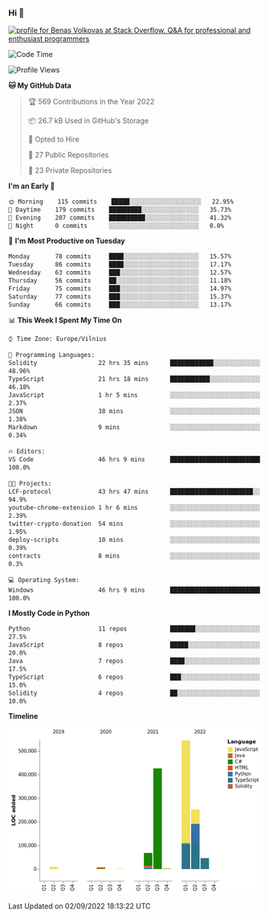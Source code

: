 ### Hi 👋
<a href="https://stackoverflow.com/users/14954249/benas-volkovas"><img src="https://stackoverflow.com/users/flair/14954249.png?theme=dark" width="208" height="58" alt="profile for Benas Volkovas at Stack Overflow, Q&amp;A for professional and enthusiast programmers" title="profile for Benas Volkovas at Stack Overflow, Q&amp;A for professional and enthusiast programmers"></a>

<!--START_SECTION:waka-->
![Code Time](http://img.shields.io/badge/Code%20Time-888%20hrs%2054%20mins-blue)

![Profile Views](http://img.shields.io/badge/Profile%20Views-25-blue)

**🐱 My GitHub Data** 

> 🏆 569 Contributions in the Year 2022
 > 
> 📦 26.7 kB Used in GitHub's Storage 
 > 
> 💼 Opted to Hire
 > 
> 📜 27 Public Repositories 
 > 
> 🔑 23 Private Repositories  
 > 
**I'm an Early 🐤** 

```text
🌞 Morning    115 commits    █████░░░░░░░░░░░░░░░░░░░░   22.95% 
🌆 Daytime    179 commits    █████████░░░░░░░░░░░░░░░░   35.73% 
🌃 Evening    207 commits    ██████████░░░░░░░░░░░░░░░   41.32% 
🌙 Night      0 commits      ░░░░░░░░░░░░░░░░░░░░░░░░░   0.0%

```
📅 **I'm Most Productive on Tuesday** 

```text
Monday       78 commits     ████░░░░░░░░░░░░░░░░░░░░░   15.57% 
Tuesday      86 commits     ████░░░░░░░░░░░░░░░░░░░░░   17.17% 
Wednesday    63 commits     ███░░░░░░░░░░░░░░░░░░░░░░   12.57% 
Thursday     56 commits     ██░░░░░░░░░░░░░░░░░░░░░░░   11.18% 
Friday       75 commits     ███░░░░░░░░░░░░░░░░░░░░░░   14.97% 
Saturday     77 commits     ███░░░░░░░░░░░░░░░░░░░░░░   15.37% 
Sunday       66 commits     ███░░░░░░░░░░░░░░░░░░░░░░   13.17%

```


📊 **This Week I Spent My Time On** 

```text
⌚︎ Time Zone: Europe/Vilnius

💬 Programming Languages: 
Solidity                 22 hrs 35 mins      ████████████░░░░░░░░░░░░░   48.96% 
TypeScript               21 hrs 18 mins      ███████████░░░░░░░░░░░░░░   46.18% 
JavaScript               1 hr 5 mins         ░░░░░░░░░░░░░░░░░░░░░░░░░   2.37% 
JSON                     38 mins             ░░░░░░░░░░░░░░░░░░░░░░░░░   1.38% 
Markdown                 9 mins              ░░░░░░░░░░░░░░░░░░░░░░░░░   0.34%

🔥 Editors: 
VS Code                  46 hrs 9 mins       █████████████████████████   100.0%

🐱‍💻 Projects: 
LCF-protocol             43 hrs 47 mins      ███████████████████████░░   94.9% 
youtube-chrome-extension 1 hr 6 mins         ░░░░░░░░░░░░░░░░░░░░░░░░░   2.39% 
twitter-crypto-donation  54 mins             ░░░░░░░░░░░░░░░░░░░░░░░░░   1.95% 
deploy-scripts           10 mins             ░░░░░░░░░░░░░░░░░░░░░░░░░   0.39% 
contracts                8 mins              ░░░░░░░░░░░░░░░░░░░░░░░░░   0.3%

💻 Operating System: 
Windows                  46 hrs 9 mins       █████████████████████████   100.0%

```

**I Mostly Code in Python** 

```text
Python                   11 repos            ███████░░░░░░░░░░░░░░░░░░   27.5% 
JavaScript               8 repos             █████░░░░░░░░░░░░░░░░░░░░   20.0% 
Java                     7 repos             ████░░░░░░░░░░░░░░░░░░░░░   17.5% 
TypeScript               6 repos             ███░░░░░░░░░░░░░░░░░░░░░░   15.0% 
Solidity                 4 repos             ██░░░░░░░░░░░░░░░░░░░░░░░   10.0%

```


**Timeline**

![Chart not found](https://raw.githubusercontent.com/BenasVolkovas/BenasVolkovas/main/charts/bar_graph.png) 


 Last Updated on 02/09/2022 18:13:22 UTC
<!--END_SECTION:waka-->
